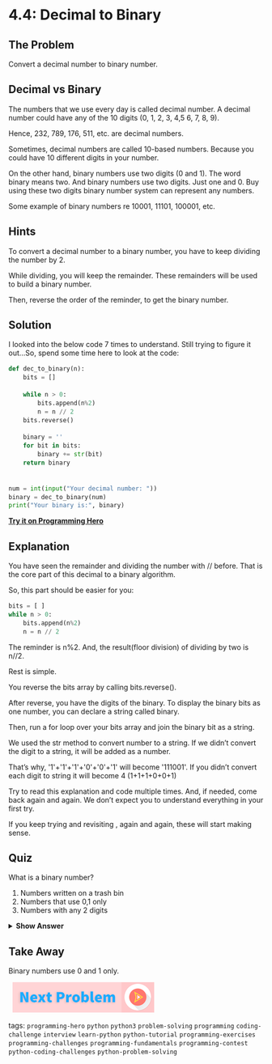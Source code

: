 # 4.4: Decimal to Binary

## The Problem
Convert a decimal number to binary number. 

## Decimal vs Binary

The numbers that we use every day is called decimal number. A decimal number could have any of the 10 digits (0, 1, 2, 3, 4,5 6, 7, 8, 9). 

Hence, 232, 789, 176, 511, etc. are decimal numbers. 

Sometimes, decimal numbers are called 10-based numbers. Because you could have 10 different digits in your number. 

On the other hand, binary numbers use two digits (0 and 1). The word binary means two. And binary numbers use two digits. Just one and 0. Buy using these two digits binary number system can represent any numbers. 

Some example of binary numbers re 10001, 11101, 100001, etc. 
## Hints
To convert a decimal number to a binary number, you have to keep dividing the number by 2.

While dividing, you will keep the remainder. These remainders will be used to build a binary number. 

Then, reverse the order of the reminder, to get the binary number. 

##  Solution
I looked into the below code 7 times to understand. Still trying to figure it out...So, spend some time here to look at the code:

```python
def dec_to_binary(n):
	bits = []
	
	while n > 0:
		bits.append(n%2)
		n = n // 2
	bits.reverse()
	
	binary = ''
	for bit in bits:
		binary += str(bit)
	return binary


num = int(input("Your decimal number: "))
binary = dec_to_binary(num)
print("Your binary is:", binary)
```
**[Try it on Programming Hero](https://play.google.com/store/apps/details?id=com.learnprogramming.codecamp)**

## Explanation
You have seen the remainder and dividing the number with // before. That is the core part of this decimal to a binary algorithm. 

So, this part should be easier for you:

```python
bits = [ ]
while n > 0:
	bits.append(n%2)
	n = n // 2
```

The reminder is n%2. And, the result(floor division) of dividing by two is n//2.

Rest is simple. 

You reverse the bits array by calling bits.reverse(). 

After reverse, you have the digits of the binary. To display the binary bits as one number, you can declare a string called binary. 

Then, run a for loop over your bits array and join the binary bit as a string. 

We used the str method to convert number to a string. If we didn’t convert the digit to a string, it will be added as a number. 

That’s why, '1'+'1'+'1'+'0'+'0'+'1' will become '111001'. If you didn’t convert each digit to string it will become 4 (1+1+1+0+0+1)

Try to read this explanation and code multiple times. And, if needed, come back again and again. We don’t expect you to understand everything in your first try. 

If you keep trying and revisiting , again and again, these will start making sense.


## Quiz

What is a binary number?
1. Numbers written on a trash bin
2. Numbers that use 0,1 only
3. Numbers with any 2 digits

<details>
 <summary><b>Show Answer</b></summary>
   <p>The answer is : 2</p>
 </details>

## Take Away
Binary numbers use 0 and 1 only. 



&nbsp;
[![Next Page](../assets/next-button.png)](Decimal-to-binary-recursive.md)
&nbsp;

tags:  `programming-hero`  `python`  `python3`  `problem-solving`  `programming`  `coding-challenge`  `interview`  `learn-python`  `python-tutorial`  `programming-exercises`  `programming-challenges`  `programming-fundamentals`  `programming-contest`  `python-coding-challenges`  `python-problem-solving`
